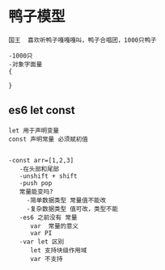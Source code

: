 # 鸭子模型
    国王  喜欢听鸭子嘎嘎嘎叫，鸭子合唱团，1000只鸭子

    -1000只
    -对象字面量
    {
        
    }

##  es6 let const
    let 用于声明变量
    const 声明常量 必须赋初值


    -const arr=[1,2,3]
       -在头部和尾部 
       -unshift + shift
       -push pop
       常量能变吗?
         -简单数据类型 常量值不能改
         -复杂数据类型 值可改，类型不能
       -es6 之前没有 常量
          var  常量的意义
          var PI
       -var let 区别
          let 支持块级作用域
          var 不支持 
